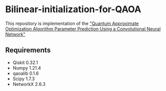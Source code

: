 # Bilinear-initialization-for-QAOA
This repository is implementation of the ["Quantum Approximate Optimization Algorithm Parameter Prediction Using a Convolutional Neural Network"](https://arxiv.org/abs/2209.11348)  

## Requirements
* Qiskit 0.32.1
* Numpy 1.21.4
* qaoalib 0.1.6
* Scipy 1.7.3
* NetworkX 2.6.3

